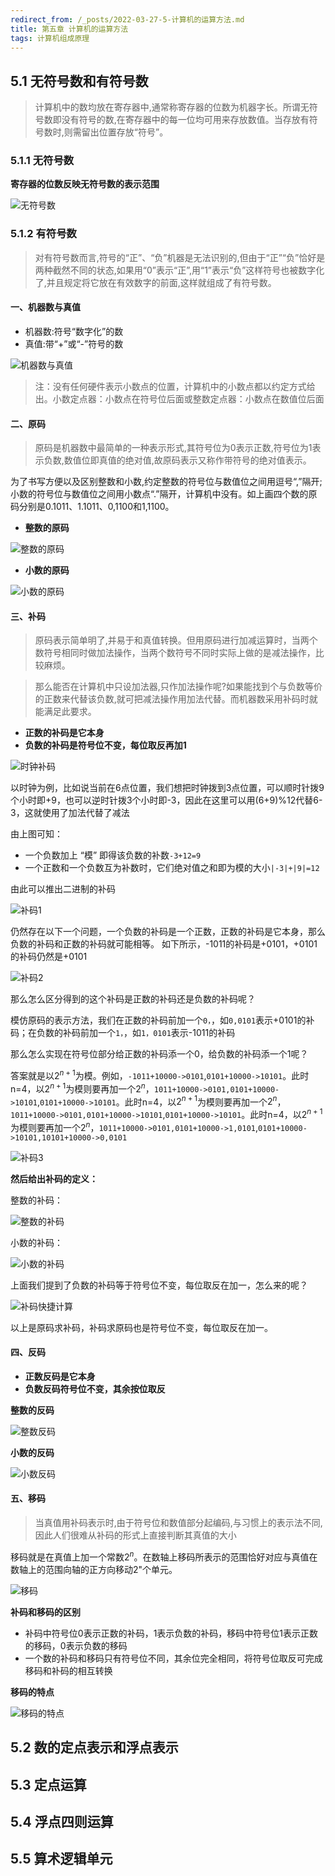 ```yaml
---
redirect_from: /_posts/2022-03-27-5-计算机的运算方法.md
title: 第五章 计算机的运算方法
tags: 计算机组成原理
---
```


## 5.1 无符号数和有符号数

> 计算机中的数均放在寄存器中,通常称寄存器的位数为机器字长。所谓无符号数即没有符号的数,在寄存器中的每一位均可用来存放数值。当存放有符号数时,则需留出位置存放“符号”。

### 5.1.1 无符号数

**寄存器的位数反映无符号数的表示范围**

![无符号数](/assets/image/计算机组成原理/计算机的运算方法/无符号数.jpg)

### 5.1.2 有符号数

> 对有符号数而言,符号的“正”、“负”机器是无法识别的,但由于“正”“负”恰好是两种截然不同的状态,如果用“0”表示“正”,用“1”表示“负”这样符号也被数字化了,并且规定将它放在有效数字的前面,这样就组成了有符号数。

#### **一、机器数与真值**

- 机器数:符号“数字化”的数
- 真值:带“+”或“-”符号的数

![机器数与真值](/assets/image/计算机组成原理/计算机的运算方法/机器数与真值.jpg)

> 注：没有任何硬件表示小数点的位置，计算机中的小数点都以约定方式给出。小数定点器：小数点在符号位后面或整数定点器：小数点在数值位后面

#### **二、原码**

> 原码是机器数中最简单的一种表示形式,其符号位为0表示正数,符号位为1表示负数,数值位即真值的绝对值,故原码表示又称作带符号的绝对值表示。

为了书写方便以及区别整数和小数,约定整数的符号位与数值位之间用逗号“,”隔开;小数的符号位与数值位之间用小数点“.”隔开，计算机中没有。如上画四个数的原码分别是0.1011、1.1011、0,1100和1,1100。

- **整数的原码**

![整数的原码](/assets/image/计算机组成原理/计算机的运算方法/整数的原码.jpg)

- **小数的原码**

![小数的原码](/assets/image/计算机组成原理/计算机的运算方法/小数的原码.jpg)


#### **三、补码**

> 原码表示简单明了,并易于和真值转换。但用原码进行加减运算时，当两个数符号相同时做加法操作，当两个数符号不同时实际上做的是减法操作，比较麻烦。  

> 那么能否在计算机中只设加法器,只作加法操作呢?如果能找到个与负数等价的正数来代替该负数,就可把减法操作用加法代替。而机器数采用补码时就能满足此要求。

- **正数的补码是它本身**
- **负数的补码是符号位不变，每位取反再加1**

![时钟补码](/assets/image/计算机组成原理/计算机的运算方法/时钟补码.jpg)

以时钟为例，比如说当前在6点位置，我们想把时钟拨到3点位置，可以顺时针拨9个小时即+9，也可以逆时针拨3个小时即-3，因此在这里可以用(6+9)%12代替6-3，这就使用了加法代替了减法

由上图可知：  
-  一个负数加上 “模” 即得该负数的补数`-3+12=9`
- 一个正数和一个负数互为补数时，它们绝对值之和即为模的大小`|-3|+|9|=12`

由此可以推出二进制的补码  

![补码1](/assets/image/计算机组成原理/计算机的运算方法/补码1.jpg)

仍然存在以下一个问题，一个负数的补码是一个正数，正数的补码是它本身，那么负数的补码和正数的补码就可能相等。
如下所示，-1011的补码是+0101，+0101的补码仍然是+0101

![补码2](/assets/image/计算机组成原理/计算机的运算方法/补码2.jpg)

那么怎么区分得到的这个补码是正数的补码还是负数的补码呢？  

模仿原码的表示方法，我们在正数的补码前加一个`0，`，如`0,0101`表示+0101的补码；在负数的补码前加一个`1，`，如`1，0101`表示-1011的补码

那么怎么实现在符号位部分给正数的补码添一个0，给负数的补码添一个1呢？  

答案就是以$2^{n+1}$为模。例如，`-1011+10000->0101`,`0101+10000->10101`。此时n=4，以$2^{n+1}$为模则要再加一个$2^{n}$，`1011+10000->0101,0101+10000->10101`,`0101+10000->10101`。此时n=4，以$2^{n+1}$为模则要再加一个$2^{n}$，`1011+10000->0101,0101+10000->10101`,`0101+10000->10101`。此时n=4，以$2^{n+1}$为模则要再加一个$2^{n}$，`1011+10000->0101,0101+10000->1,0101`,`0101+10000->10101,10101+10000->0,0101`

![补码3](/assets/image/计算机组成原理/计算机的运算方法/补码3.jpg)

**然后给出补码的定义：**  

整数的补码：  

![整数的补码](/assets/image/计算机组成原理/计算机的运算方法/整数的补码.jpg)

小数的补码：

![小数的补码](/assets/image/计算机组成原理/计算机的运算方法/小数的补码.jpg)

上面我们提到了负数的补码等于符号位不变，每位取反在加一，怎么来的呢？

![补码快捷计算](/assets/image/计算机组成原理/计算机的运算方法/补码快捷计算.jpg)

以上是原码求补码，补码求原码也是符号位不变，每位取反在加一。

#### **四、反码**

- **正数反码是它本身**
- **负数反码符号位不变，其余按位取反**

**整数的反码**

![整数反码](/assets/image/计算机组成原理/计算机的运算方法/整数的反码.jpg)

**小数的反码**

![小数反码](/assets/image/计算机组成原理/计算机的运算方法/小数的反码.jpg)

#### **五、移码**

> 当真值用补码表示时,由于符号位和数值部分起编码,与习惯上的表示法不同,因此人们很难从补码的形式上直接判断其真值的大小

移码就是在真值上加一个常数$2^{n}$。在数轴上移码所表示的范围恰好对应与真值在数轴上的范围向轴的正方向移动2"个单元。

![移码](/assets/image/计算机组成原理/计算机的运算方法/移码.jpg)

**补码和移码的区别**

- 补码中符号位0表示正数的补码，1表示负数的补码，移码中符号位1表示正数的移码，0表示负数的移码  
- 一个数的补码和移码只有符号位不同，其余位完全相同，将符号位取反可完成移码和补码的相互转换

**移码的特点**

![移码的特点](/assets/image/计算机组成原理/计算机的运算方法/移码的特点.jpg)

## 5.2 数的定点表示和浮点表示



## 5.3 定点运算
## 5.4 浮点四则运算
## 5.5 算术逻辑单元
